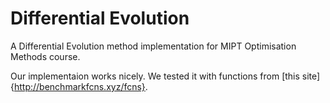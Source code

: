 # Differential Evolution
A Differential Evolution method implementation for MIPT Optimisation Methods course. 

Our implementaion works nicely. We tested it with functions from [this site]{http://benchmarkfcns.xyz/fcns}. 
